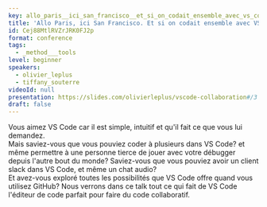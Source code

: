 ```yaml
---
key: allo_paris__ici_san_francisco__et_si_on_codait_ensemble_avec_vs_code_
title: 'Allo Paris, ici San Francisco. Et si on codait ensemble avec VS Code?'
id: Cej88MtlRVZrJRK0FJ2p
format: conference
tags:
  - _method___tools
level: beginner
speakers:
  - olivier_leplus
  - tiffany_souterre
videoId: null
presentation: https://slides.com/olivierleplus/vscode-collaboration#/3
draft: false
---
```

Vous aimez VS Code car il est simple, intuitif et qu'il fait ce que vous lui demandez.   
Mais saviez-vous que vous pouviez coder à plusieurs dans VS Code? et même permettre à une personne tierce de jouer avec votre débugger depuis l'autre bout du monde? Saviez-vous que vous pouviez avoir un client slack dans VS Code, et même un chat audio?  
Et avez-vous exploré toutes les possibilités que VS Code offre quand vous utilisez GitHub?
Nous verrons dans ce talk tout ce qui fait de VS Code l'éditeur de code parfait pour faire du code collaboratif.
